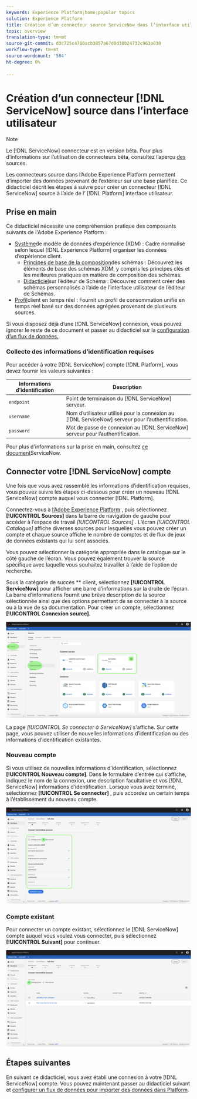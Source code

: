 ```yaml
---
keywords: Experience Platform;home;popular topics
solution: Experience Platform
title: Création d’un connecteur source ServiceNow dans l’interface utilisateur
topic: overview
translation-type: tm+mt
source-git-commit: d3c725c4760acb3857a67d0d30b24732c963a030
workflow-type: tm+mt
source-wordcount: '504'
ht-degree: 0%

---
```



# Création d’un connecteur [!DNL ServiceNow] source dans l’interface utilisateur

>[!NOTE]
>Le [!DNL ServiceNow] connecteur est en version bêta. Pour plus d’informations sur l’utilisation de connecteurs bêta, consultez l’aperçu [des](../../../../home.md#terms-and-conditions) sources.

Les connecteurs source dans l’Adobe Experience Platform permettent d’importer des données provenant de l’extérieur sur une base planifiée. Ce didacticiel décrit les étapes à suivre pour créer un connecteur [!DNL ServiceNow] source à l’aide de l’ [!DNL Platform] interface utilisateur.

## Prise en main

Ce didacticiel nécessite une compréhension pratique des composants suivants de l&#39;Adobe Experience Platform :

* [Système](../../../../../xdm/home.md)de modèle de données d’expérience (XDM) : Cadre normalisé selon lequel [!DNL Experience Platform] organiser les données d’expérience client.
   * [Principes de base de la composition](../../../../../xdm/schema/composition.md)des schémas : Découvrez les éléments de base des schémas XDM, y compris les principes clés et les meilleures pratiques en matière de composition des schémas.
   * [Didacticiel](../../../../../xdm/tutorials/create-schema-ui.md)sur l’éditeur de Schéma : Découvrez comment créer des schémas personnalisés à l’aide de l’interface utilisateur de l’éditeur de Schémas.
* [Profil](../../../../../profile/home.md)client en temps réel : Fournit un profil de consommation unifié en temps réel basé sur des données agrégées provenant de plusieurs sources.

Si vous disposez déjà d’une [!DNL ServiceNow] connexion, vous pouvez ignorer le reste de ce document et passer au didacticiel sur la [configuration d’un flux de données.](../../dataflow/customer-success.md)

### Collecte des informations d’identification requises

Pour accéder à votre [!DNL ServiceNow] compte [!DNL Platform], vous devez fournir les valeurs suivantes :

| Informations d’identification | Description |
| ---------- | ----------- |
| `endpoint` | Point de terminaison du [!DNL ServiceNow] serveur. |
| `username` | Nom d’utilisateur utilisé pour la connexion au [!DNL ServiceNow] serveur pour l’authentification. |
| `password` | Mot de passe de connexion au [!DNL ServiceNow] serveur pour l’authentification. |

Pour plus d&#39;informations sur la prise en main, consultez [ce document](https://developer.servicenow.com/app.do#!/rest_api_doc?v=newyork&amp;id=r_TableAPI-GET)ServiceNow.

## Connecter votre [!DNL ServiceNow] compte

Une fois que vous avez rassemblé les informations d’identification requises, vous pouvez suivre les étapes ci-dessous pour créer un nouveau [!DNL ServiceNow] compte auquel vous connecter [!DNL Platform].

Connectez-vous à <a href="https://platform.adobe.com" target="_blank">l’Adobe Experience Platform</a> , puis sélectionnez **[!UICONTROL Sources]** dans la barre de navigation de gauche pour accéder à l’espace de travail *[!UICONTROL Sources]* . L’écran *[!UICONTROL Catalogue]* affiche diverses sources pour lesquelles vous pouvez créer un compte et chaque source affiche le nombre de comptes et de flux de jeux de données existants qui lui sont associés.

Vous pouvez sélectionner la catégorie appropriée dans le catalogue sur le côté gauche de l’écran. Vous pouvez également trouver la source spécifique avec laquelle vous souhaitez travailler à l’aide de l’option de recherche.

Sous la catégorie de succès ** client, sélectionnez **[!UICONTROL ServiceNow]** pour afficher une barre d’informations sur la droite de l’écran. La barre d’informations fournit une brève description de la source sélectionnée ainsi que des options permettant de se connecter à la source ou à la vue de sa documentation. Pour créer un compte, sélectionnez **[!UICONTROL Connexion source]**.

![](../../../../images/tutorials/create/servicenow/catalog.png)

La page *[!UICONTROL Se connecter à ServiceNow]* s&#39;affiche. Sur cette page, vous pouvez utiliser de nouvelles informations d’identification ou des informations d’identification existantes.

### Nouveau compte

Si vous utilisez de nouvelles informations d’identification, sélectionnez **[!UICONTROL Nouveau compte]**. Dans le formulaire d’entrée qui s’affiche, indiquez le nom de la connexion, une description facultative et vos [!DNL ServiceNow] informations d’identification. Lorsque vous avez terminé, sélectionnez **[!UICONTROL Se connecter]** , puis accordez un certain temps à l’établissement du nouveau compte.

![](../../../../images/tutorials/create/servicenow/new.png)

### Compte existant

Pour connecter un compte existant, sélectionnez le [!DNL ServiceNow] compte auquel vous voulez vous connecter, puis sélectionnez **[!UICONTROL Suivant]** pour continuer.

![](../../../../images/tutorials/create/servicenow/existing.png)

## Étapes suivantes

En suivant ce didacticiel, vous avez établi une connexion à votre [!DNL ServiceNow] compte. Vous pouvez maintenant passer au didacticiel suivant et [configurer un flux de données pour importer des données dans Platform](../../dataflow/customer-success.md).

